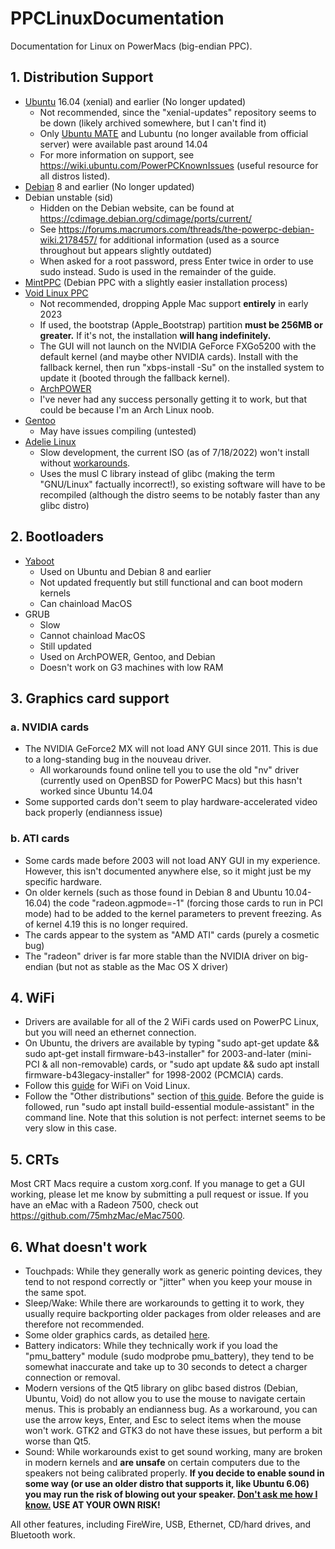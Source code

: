# PPCLinuxDocumentation
 Documentation for Linux on PowerMacs (big-endian PPC).

## 1. Distribution Support
- [Ubuntu](http://ubuntu.com) 16.04 (xenial) and earlier (No longer updated)
    - Not recommended, since the "xenial-updates" repository seems to be down (likely archived somewhere, but I can't find it)
    - Only [Ubuntu MATE](https://releases.ubuntu-mate.org/archived/xenial/) and Lubuntu (no longer available from official server) were available past around 14.04
    - For more information on support, see https://wiki.ubuntu.com/PowerPCKnownIssues (useful resource for all distros listed). 
- [Debian](http://debian.org) 8 and earlier (No longer updated)
- Debian unstable (sid)
    - Hidden on the Debian website, can be found at https://cdimage.debian.org/cdimage/ports/current/
    - See https://forums.macrumors.com/threads/the-powerpc-debian-wiki.2178457/ for additional information (used as a source throughout but appears slightly outdated)
    - When asked for a root password, press Enter twice in order to use sudo instead. Sudo is used in the remainder of the guide.
- [MintPPC](https://www.u58733p55594.web0093.zxcs-klant.nl/) (Debian PPC with a slightly easier installation process)
- [Void Linux PPC](http://voidlinux-ppc.org)
    - Not recommended, dropping Apple Mac support **entirely** in early 2023
    - If used, the bootstrap (Apple_Bootstrap) partition **must be 256MB or greater.** If it's not, the installation **will hang indefinitely.**
    - The GUI will not launch on the NVIDIA GeForce FXGo5200 with the default kernel (and maybe other NVIDIA cards). Install with the fallback kernel, then run "xbps-install -Su" on the installed system to update it (booted through the fallback kernel).
    - [ArchPOWER](http://archlinuxpower.org)
    - I've never had any success personally getting it to work, but that could be because I'm an Arch Linux noob.
- [Gentoo](http://gentoo.org)
    - May have issues compiling (untested)
- [Adelie Linux](http://adelielinux.org)
    - Slow development, the current ISO (as of 7/18/2022) won't install without [workarounds](https://youtu.be/AArGaJGFVH4).
    - Uses the musl C library instead of glibc (making the term "GNU/Linux" factually incorrect!), so existing software will have to be recompiled (although the distro seems to be notably faster than any glibc distro)
## 2. Bootloaders
- [Yaboot](https://github.com/yaboot/yaboot)
    - Used on Ubuntu and Debian 8 and earlier
    - Not updated frequently but still functional and can boot modern kernels
    - Can chainload MacOS
- GRUB
    - Slow
    - Cannot chainload MacOS
    - Still updated
    - Used on ArchPOWER, Gentoo, and Debian
    - Doesn't work on G3 machines with low RAM
## 3. Graphics card support
### a. NVIDIA cards
- The NVIDIA GeForce2 MX will not load ANY GUI since 2011. This is due to a long-standing bug in the nouveau driver. 
    - All workarounds found online tell you to use the old "nv" driver (currently used on OpenBSD for PowerPC Macs) but this hasn't worked since Ubuntu 14.04
- Some supported cards don't seem to play hardware-accelerated video back properly (endianness issue)
### b. ATI cards
- Some cards made before 2003 will not load ANY GUI in my experience. However, this isn't documented anywhere else, so it might just be my specific hardware.
- On older kernels (such as those found in Debian 8 and Ubuntu 10.04-16.04) the code "radeon.agpmode=-1" (forcing those cards to run in PCI mode) had to be added to the kernel parameters to prevent freezing. As of kernel 4.19 this is no longer required. 
- The cards appear to the system as "AMD ATI" cards (purely a cosmetic bug)
- The "radeon" driver is far more stable than the NVIDIA driver on big-endian (but not as stable as the Mac OS X driver)

## 4. WiFi
- Drivers are available for all of the 2 WiFi cards used on PowerPC Linux, but you will need an ethernet connection.
- On Ubuntu, the drivers are available by typing "sudo apt-get update && sudo apt-get install firmware-b43-installer" for 2003-and-later (mini-PCI & all non-removable) cards, or "sudo apt update && sudo apt install firmware-b43legacy-installer" for 1998-2002 (PCMCIA) cards. 
- Follow this [guide](https://docs.voidlinux-ppc.org/configuration/apple.html#wireless-networking) for WiFi on Void Linux.
- Follow the "Other distributions" section of [this guide](http://linuxwireless.sipsolutions.net/en/users/Drivers/b43/#Other_distributions_not_mentioned_above). Before the guide is followed, run "sudo apt install build-essential module-assistant" in the command line. Note that this solution is not perfect: internet seems to be very slow in this case.
## 5. CRTs
Most CRT Macs require a custom xorg.conf. If you manage to get a GUI working, please let me know by submitting a pull request or issue. If you have an eMac with a Radeon 7500, check out https://github.com/75mhzMac/eMac7500.
## 6. What doesn't work
- Touchpads: While they generally work as generic pointing devices, they tend to not respond correctly or "jitter" when you keep your mouse in the same spot.
- Sleep/Wake: While there are workarounds to getting it to work, they usually require backporting older packages from older releases and are therefore not recommended.
- Some older graphics cards, as detailed [here](https://docs.voidlinux-ppc.org/configuration/graphics.html).
- Battery indicators: While they technically work if you load the "pmu_battery" module (sudo modprobe pmu_battery), they tend to be somewhat inaccurate and take up to 30 seconds to detect a charger connection or removal.
- Modern versions of the Qt5 library on glibc based distros (Debian, Ubuntu, Void) do not allow you to use the mouse to navigate certain menus. This is probably an endianness bug. As a workaround, you can use the arrow keys, Enter, and Esc to select items when the mouse won't work. GTK2 and GTK3 do not have these issues, but perform a bit worse than Qt5.
- Sound: While workarounds exist to get sound working, many are broken in modern kernels and **are unsafe** on certain computers due to the speakers not being calibrated properly. **If you decide to enable sound in some way (or use an older distro that supports it, like Ubuntu 6.06) you may run the risk of blowing out your speaker. [Don't ask me how I know.](https://youtu.be/ph1LXMO1m2o) USE AT YOUR OWN RISK!**

All other features, including FireWire, USB, Ethernet, CD/hard drives, and Bluetooth work.
